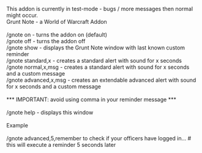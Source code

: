 This addon is currently in test-mode - bugs / more messages then normal might occur.
<br />
Grunt Note - a World of Warcraft Addon<br />
<br />
/gnote on - turns the addon on (default)<br />
/gnote off - turns the addon off<br />
/gnote show - displays the Grunt Note window with last known custom reminder<br />
/gnote standard,x  - creates a standard alert with sound for x seconds<br />
/gnote normal,x,msg - creates a standard alert with sound for x seconds and a custom message<br />
/gnote advanced,x,msg - creates an extendable advanced alert with sound for x seconds and a custom message<br />
<br />
*** IMPORTANT: avoid using comma in your reminder message *** <br />
<br />
/gnote help - displays this window<br />
<br />
Example<br />
<br />
/gnote advanced,5,remember to check if your officers have logged in...    # this will execute a reminder 5 seconds later<br />
<br />
